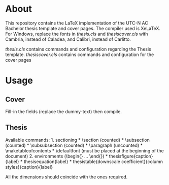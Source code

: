 # About

This repository contains the LaTeX implementation of the UTC-N AC Bachelor thesis template and cover pages. The compiler used is XeLaTeX. For Windows, replace the fonts in *thesis.cls* and *thesiscover.cls* with Cambria, instead of Caladea, and Calibri, instead of Carlitto.

*thesis.cls* contains commands and configuration regarding the Thesis template.
*thesiscover.cls* contains commands and configuration for the cover pages

# Usage

## Cover

Fill-in the fields (replace the dummy-text) then compile. 

## Thesis

Available commands: 
     1. sectioning
          * \section (counted)
          * \subsection (counted)
          * \subsubsection (counted)
          * \paragraph (uncounted)
          * \maketableofcontents
          * \defaultfont (must be placed at the beginning of the document)
     2. environments (\begin{} ... \end{})
          * thesisfigure{caption}{label}
          * thesisequation{label}
          * thesistable{downscale coefficient}{column styles}{caption}{label}

All the dimensions should coincide with the ones required.
